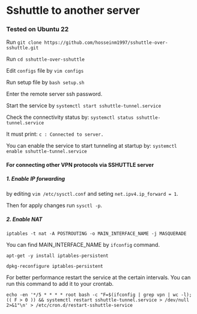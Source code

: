 # Sshuttle to another server

### Tested on Ubuntu 22

Run `git clone https://github.com/hosseinm1997/sshuttle-over-sshuttle.git`


Run `cd sshuttle-over-sshuttle`


Edit `configs` file by `vim configs`


Run setup file by `bash setup.sh`


Enter the remote server ssh password.


Start the service by `systemctl start sshuttle-tunnel.service`


Check the connectivity status by: `systemctl status sshuttle-tunnel.service`

It must print: `c : Connected to server.`


You can enable the service to start tunneling at startup by: `systemctl enable sshuttle-tunnel.service`


#### For connecting other VPN protocols via SSHUTTLE server
##### 1. Enable IP forwarding 
by editing `vim /etc/sysctl.conf` and seting `net.ipv4.ip_forward = 1`.

Then for apply changes run `sysctl -p`.

##### 2. Enable NAT
`iptables -t nat -A POSTROUTING -o MAIN_INTERFACE_NAME -j MASQUERADE`

You can find MAIN_INTERFACE_NAME by `ifconfig` command.

`apt-get -y install iptables-persistent`

`dpkg-reconfigure iptables-persistent`

For better performance restart the service at the certain intervals. You can run this command to add it to your crontab.

`echo -en '*/5 * * * * root bash -c "F=$(ifconfig | grep vpn | wc -l); (( F > 0 )) && systemctl restart sshuttle-tunnel.service > /dev/null 2>&1"\n' > /etc/cron.d/restart-sshuttle-service`
